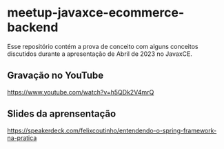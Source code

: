 # meetup-javaxce-ecommerce-backend
Esse repositório contém a prova de conceito com alguns conceitos discutidos durante a apresentação de Abril de 2023 no JavaxCE.

## Gravação no YouTube
https://www.youtube.com/watch?v=h5QDk2V4mrQ 

## Slides da aprensentação
https://speakerdeck.com/felixcoutinho/entendendo-o-spring-framework-na-pratica 
